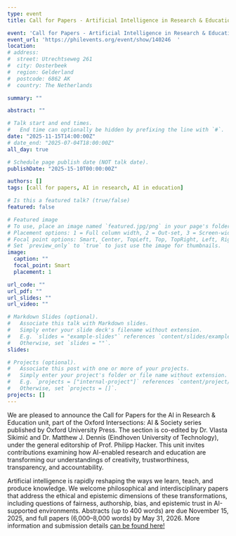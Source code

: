 ```yaml
---
type: event
title: Call for Papers - Artificial Intelligence in Research & Education

event: 'Call for Papers - Artificial Intelligence in Research & Education'
event_url: 'https://philevents.org/event/show/140246  '
location:  
# address:
#  street: Utrechtseweg 261
#  city: Oosterbeek
#  region: Gelderland
#  postcode: 6862 AK
#  country: The Netherlands

summary: ""

abstract: ""

# Talk start and end times.
#   End time can optionally be hidden by prefixing the line with `#`.
date: "2025-11-15T14:00:00Z"
# date_end: "2025-07-04T18:00:00Z"
all_day: true

# Schedule page publish date (NOT talk date).
publishDate: "2025-15-10T00:00:00Z"

authors: []
tags: [call for papers, AI in research, AI in education]

# Is this a featured talk? (true/false)
featured: false

# Featured image
# To use, place an image named `featured.jpg/png` in your page's folder.
# Placement options: 1 = Full column width, 2 = Out-set, 3 = Screen-width
# Focal point options: Smart, Center, TopLeft, Top, TopRight, Left, Right, BottomLeft, Bottom, BottomRight
# Set `preview_only` to `true` to just use the image for thumbnails.
image:
  caption: ""
  focal_point: Smart
  placement: 1

url_code: ""
url_pdf: ""
url_slides: ""
url_video: ""

# Markdown Slides (optional).
#   Associate this talk with Markdown slides.
#   Simply enter your slide deck's filename without extension.
#   E.g. `slides = "example-slides"` references `content/slides/example-slides.md`.
#   Otherwise, set `slides = ""`.
slides:

# Projects (optional).
#   Associate this post with one or more of your projects.
#   Simply enter your project's folder or file name without extension.
#   E.g. `projects = ["internal-project"]` references `content/project/deep-learning/index.md`.
#   Otherwise, set `projects = []`.
projects: []
---
```

We are pleased to announce the Call for Papers for the AI in Research & Education unit, part of the Oxford Intersections: AI & Society series published by Oxford University Press. The section is co-edited by Dr. Vlasta Sikimić and Dr. Matthew J. Dennis (Eindhoven University of Technology), under the general editorship of Prof. Philipp Hacker. This unit invites contributions examining how AI-enabled research and education are transforming our understandings of creativity, trustworthiness, transparency, and accountability. 

Artificial intelligence is rapidly reshaping the ways we learn, teach, and produce knowledge. We welcome philosophical and interdisciplinary papers that address the ethical and epistemic dimensions of these transformations, including questions of fairness, authorship, bias, and epistemic trust in AI-supported environments. 
 Abstracts (up to 400 words) are due November 15, 2025, and full papers (6,000–8,000 words) by May 31, 2026. 
 More information and submission details [can be found here! ](https://philevents.org/event/show/140246 )
